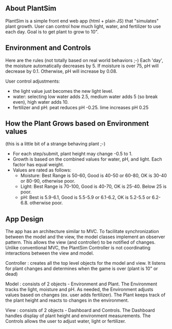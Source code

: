 ## About PlantSim
PlantSim is a simple front end web app (html + plain JS) that "simulates" plant growth. User can control 
how much light, water, and fertilizer to use each day. Goal is to get plant to grow to 10".

## Environment and Controls
Here are the rules (not totally based on real world behaviors ;-)
    Each 'day', the moisture automatically decreases by 5. If moisture is over 75, pH will decrease by 0.1.
    Otherwise, pH will increase by 0.08.

User control adjustments:
* the light value just becomes the new light level.
* water: selecting low water adds 2.5, medium water adds 5 (so break even), high water adds 10.
* fertilizer and pH: peat reduces pH -0.25.  lime increases pH 0.25

## How the Plant Grows based on Environment values
(this is a little bit of a strange behaving plant ;-)

* For each step/submit, plant height may change -0.5 to 1. 
* Growth is based on the combined values for water, pH, and light. Each factor has equal weight.
* Values are rated as follows:
  * Moisture: Best Range is 50-60, Good is 40-50 or 60-80, OK is 30-40 or 80-90, otherwise poor.
  * Light: Best Range is 70-100, Good is 40-70, OK is 25-40.  Below 25 is poor.
  * pH: Best is 5.9-6.1, Good is 5.5-5.9 or 6.1-6.2, OK is 5.2-5.5 or 6.2-6.8.  otherwise poor.

## App Design
The app has an architecture similar to MVC. To facilitate synchronization between the model and the 
view, the model classes implement an observer pattern. This allows the view (and controller) to be 
notified of changes.  Unlike conventional MVC, the PlantSim Controller is not coordinating 
interactions between the view and model.

Controller : creates all the top level objects for the model and view. It listens for plant changes
and determines when the game is over (plant is 10" or dead)
 
Model : consists of 2 objects - Environment and Plant. The Environment tracks the light, moisture and pH.
As needed, the Environment adjusts values based on changes (ex. user adds fertilizer). The Plant keeps
track of the plant height and reacts to changes in the environment.

View : consists of 2 objects - Dashboard and Controls. The Dashboard handles display of plant height
and environment measurements. The Controls allows the user to adjust water, light or fertilizer.
